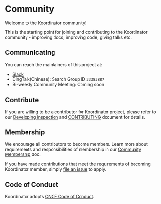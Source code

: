 # Community

Welcome to the Koordinator community!

This is the starting point for joining and contributing to the Koordinator community - improving docs, improving code, giving talks etc.

## Communicating

You can reach the maintainers of this project at:

- [Slack](https://join.slack.com/t/koordinator-sh/shared_invite/zt-1756qoub4-Cn4~esfdlfAPsD7cwO2NzA)
- DingTalk(Chinese): Search Group ID `33383887`
- Bi-weekly Community Meeting: Coming soon

## Contribute

If you are willing to be a contributor for Koordinator project, please refer to our [Developing inspection](./developing-inspection.md) and [CONTRIBUTING](https://github.com/koordinator-sh/koordinator/blob/main/CONTRIBUTING.md) document for details.

## Membership

We encourage all contributors to become members. Learn more about requirements and responsibilities of membership in our [Community Membership](./community-membership.md) doc.

If you have made contributions that meet the requirements of becoming Koordinator member, simply [file an issue](https://github.com/koordinator-sh/community/issues/new) to apply.

## Code of Conduct

Koordinator adopts [CNCF Code of Conduct](https://github.com/cncf/foundation/blob/master/code-of-conduct.md).
